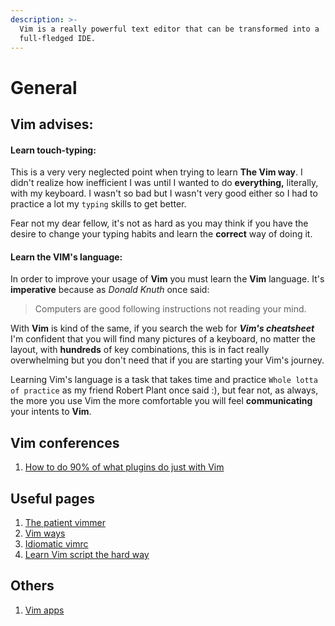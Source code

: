 ```yaml
---
description: >-
  Vim is a really powerful text editor that can be transformed into a
  full-fledged IDE.
---
```


# General

## Vim advises:

#### Learn touch-typing:

This is a very very neglected point when trying to learn **The Vim way**. I didn't realize how inefficient I was until I wanted to do **everything,** literally, with my keyboard. I wasn't so bad but I wasn't very good either so I had to practice a lot my `typing` skills to get better.

Fear not my dear fellow, it's not as hard as you may think if you have the desire to change your typing habits and learn the **correct** way of doing it.

#### Learn the VIM's language:

In order to improve your usage of **Vim** you must learn the **Vim** language. It's **imperative** because as _Donald Knuth_ once said:

> Computers are good following instructions not reading your mind.

With **Vim** is kind of the same, if you search the web for _**Vim's cheatsheet**_ I'm confident that you will find many pictures of a keyboard, no matter the layout, with **hundreds** of key combinations, this is in fact really overwhelming but you don't need that if you are starting your Vim's journey.

Learning Vim's language is a task that takes time and practice `Whole lotta of practice` as my friend Robert Plant once said :\), but fear not, as always, the more you use Vim the more comfortable you will feel **communicating** your intents to **Vim**.



##  Vim conferences

1. [How to do 90% of what plugins do just with Vim](https://www.youtube.com/watch?v=XA2WjJbmmoM&list=WL&index=2&t=0s)

## Useful pages

1. [The patient vimmer](https://romainl.github.io/the-patient-vimmer/0.html)
2. [Vim ways](https://vimways.org)
3. [Idiomatic vimrc](https://github.com/romainl/idiomatic-vimrc)
4. [Learn Vim script the hard way](https://learnvimscriptthehardway.stevelosh.com/)

## Others

1. [Vim apps](https://vim.reversed.top/)

